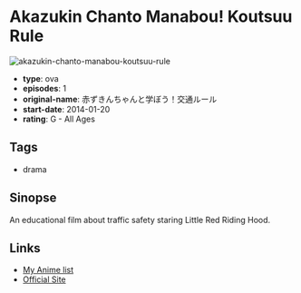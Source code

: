 # Akazukin Chanto Manabou! Koutsuu Rule

![akazukin-chanto-manabou-koutsuu-rule](https://cdn.myanimelist.net/images/anime/9/74430.jpg)

-   **type**: ova
-   **episodes**: 1
-   **original-name**: 赤ずきんちゃんと学ぼう！交通ルール
-   **start-date**: 2014-01-20
-   **rating**: G - All Ages

## Tags

-   drama

## Sinopse

An educational film about traffic safety staring Little Red Riding Hood.

## Links

-   [My Anime list](https://myanimelist.net/anime/30926/Akazukin_Chanto_Manabou_Koutsuu_Rule)
-   [Official Site](http://www.toei.co.jp/edu/lineup/traffic/1205457_2440.html)
